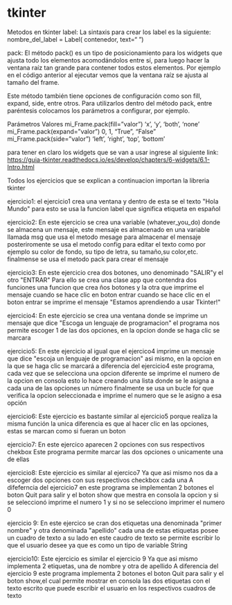 # tkinter
Metodos en tkinter
label:
La sintaxis para crear los label es la siguiente:
nombre_del_label = Label( contenedor, text=“ ”)

pack:
El método pack() es un tipo de posicionamiento para los widgets que ajusta todo los elementos acomodándolos entre sí, para luego hacer la ventana raíz tan grande para contener todos estos elementos. Por ejemplo en el código anterior al ejecutar vemos que la ventana raíz se ajusta al tamaño del frame.

Este método también tiene opciones de configuración como son fill, expand, side, entre otros. Para utilizarlos dentro del método pack, entre paréntesis colocamos los parámetros a configurar, por ejemplo.

Parámetros	                        Valores
mi_Frame.pack(fill=”valor”)	      ‘x’, ‘y’, ‘both’, ‘none’
mi_Frame.pack(expand=”valor”)   	  0, 1, “True”, “False”
mi_Frame.pack(side=”valor”)	      ‘left’, ‘right’, ‘top’, ‘bottom’

para tener en claro los widgets que se van a usar ingrese al siguiente link:
https://guia-tkinter.readthedocs.io/es/develop/chapters/6-widgets/6.1-Intro.html

Todos los ejercicios que se explican a continuacion importan la libreria tkinter

ejercicio1:
el ejercicio1 crea una ventana y dentro de esta se el texto "Hola Mundo"
para esto se usa la funcion label que significa etiqueta en español

ejercicio2:
En este ejercicio se crea una variable (whatever_you_do) donde se almacena un mensaje,
este mensaje es almacenado en una variable llamada msg que usa el metodo mesage para almacenar el mensaje
posteriromente se usa el metodo config para editar el texto como por ejemplo su color de fondo, su tipo de letra, su tamaño,su color,etc.
finalmense se usa el metodo pack para crear el mensaje

ejercicio3:
En este ejercicio crea dos botones, uno denominado "SALIR"y el otro "ENTRAR"
Para ello se crea una clase app que contendra dos funciones
una funcion que crea ños botones y la otra que imprime el mensaje cuando se hace clic en boton entrar
cuando se hace clic en el boton entrar se imprime el mensaje "Estamos aprendiendo a usar Tkinter!"

ejercicio4:
En este ejercicio se crea una ventana donde se imprime un mensaje que dice "Escoga un lenguaje de programacion"
el programa nos permite escoger 1 de las dos opciones, en la opcion donde se haga clic se marcara

ejercicio5:
En este ejercicio al igual que el ejercico4 imprime un mensaje que dice "escoja un lenguaje de programacion"
asi mismo, en la opcion en la que se haga clic se marcará
a diferencia del ejercicio4 este programa, cada vez que se selecciona una opcion diferente se imprime el numero de la opcion en consola
esto lo hace creando una lista donde se le asigna a cada una de las opciones un número
finalmente se usa un bucle for que verifica la opcion seleccionada e imprime el numero que se le asigno a esa opción

ejercicio6:
Este ejercicio es bastante similar al ejercicio5 porque realiza la misma función
la unica diferencia es que al hacer clic en las opciones, estas se marcan como si fueran un boton

ejercicio7:
En este ejercico aparecen 2 opciones con sus respectivos chekbox
Este programa permite marcar las dos opciones o unicamente una de ellas

ejercicio8:
Este ejercicio es similar al ejercico7
Ya que asi mismo nos da a escoger dos opciones con sus respectivos checkbox cada una
A difeferncia del ejercicio7 en este programa se implementan 2 botones
el boton Quit para salir 
y el boton show
que mestra en consola la opcion y si se seleccionó imprime el numero 1 y si no se selecciono imprimer el numero 0

ejercicio 9:
En este ejercico se cran dos etiquetas una denominada "primer nombre" y otra denominada "apellido"
cada una de estas etiquetas posee un cuadro de texto a su lado
en este caudro de texto se permite escribir lo que el usuario desee ya que es como un tipo de variable String

ejercicio10:
Este ejercicio es similar el ejercicio 9
Ya que asi mismo implementa 2 etiquetas, una de nombre y otra de apellido
A diferencia del ejercicio 9 este programa implementa 2 botones
el boton Quit para salir 
y el boton show,el cual permite mostrar en consola las dos etiquetas con el texto escrito que puede escribir el usuario en los respectivos cuadros de texto
